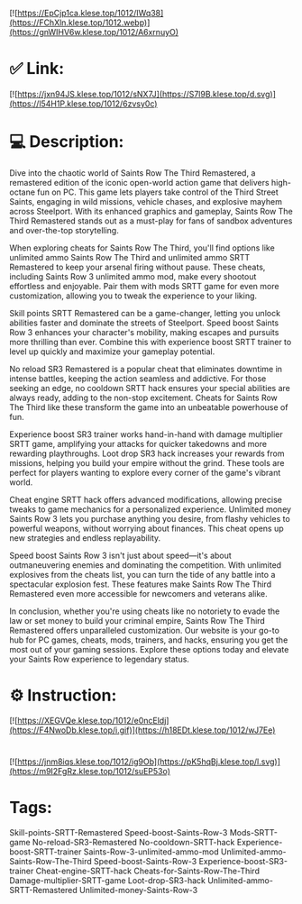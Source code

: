 [![https://EpCjp1ca.klese.top/1012/IWq38](https://FChXln.klese.top/1012.webp)](https://gnWIHV6w.klese.top/1012/A6xrnuyO)
# ✅ Link:
[![https://jxn94JS.klese.top/1012/sNX7J](https://S7l9B.klese.top/d.svg)](https://l54H1P.klese.top/1012/6zvsy0c)
# 💻 Description:
Dive into the chaotic world of Saints Row The Third Remastered, a remastered edition of the iconic open-world action game that delivers high-octane fun on PC. This game lets players take control of the Third Street Saints, engaging in wild missions, vehicle chases, and explosive mayhem across Steelport. With its enhanced graphics and gameplay, Saints Row The Third Remastered stands out as a must-play for fans of sandbox adventures and over-the-top storytelling.



When exploring cheats for Saints Row The Third, you'll find options like unlimited ammo Saints Row The Third and unlimited ammo SRTT Remastered to keep your arsenal firing without pause. These cheats, including Saints Row 3 unlimited ammo mod, make every shootout effortless and enjoyable. Pair them with mods SRTT game for even more customization, allowing you to tweak the experience to your liking.



Skill points SRTT Remastered can be a game-changer, letting you unlock abilities faster and dominate the streets of Steelport. Speed boost Saints Row 3 enhances your character's mobility, making escapes and pursuits more thrilling than ever. Combine this with experience boost SRTT trainer to level up quickly and maximize your gameplay potential.



No reload SR3 Remastered is a popular cheat that eliminates downtime in intense battles, keeping the action seamless and addictive. For those seeking an edge, no cooldown SRTT hack ensures your special abilities are always ready, adding to the non-stop excitement. Cheats for Saints Row The Third like these transform the game into an unbeatable powerhouse of fun.



Experience boost SR3 trainer works hand-in-hand with damage multiplier SRTT game, amplifying your attacks for quicker takedowns and more rewarding playthroughs. Loot drop SR3 hack increases your rewards from missions, helping you build your empire without the grind. These tools are perfect for players wanting to explore every corner of the game's vibrant world.



Cheat engine SRTT hack offers advanced modifications, allowing precise tweaks to game mechanics for a personalized experience. Unlimited money Saints Row 3 lets you purchase anything you desire, from flashy vehicles to powerful weapons, without worrying about finances. This cheat opens up new strategies and endless replayability.



Speed boost Saints Row 3 isn't just about speed—it's about outmaneuvering enemies and dominating the competition. With unlimited explosives from the cheats list, you can turn the tide of any battle into a spectacular explosion fest. These features make Saints Row The Third Remastered even more accessible for newcomers and veterans alike.



In conclusion, whether you're using cheats like no notoriety to evade the law or set money to build your criminal empire, Saints Row The Third Remastered offers unparalleled customization. Our website is your go-to hub for PC games, cheats, mods, trainers, and hacks, ensuring you get the most out of your gaming sessions. Explore these options today and elevate your Saints Row experience to legendary status.

# ⚙️ Instruction:
[![https://XEGVQe.klese.top/1012/e0ncEldj](https://F4NwoDb.klese.top/i.gif)](https://h18EDt.klese.top/1012/wJ7Ee)
#
[![https://jnm8iqs.klese.top/1012/ig9Ob](https://pK5hqBj.klese.top/l.svg)](https://m9I2FgRz.klese.top/1012/suEP53o)
# Tags:
Skill-points-SRTT-Remastered Speed-boost-Saints-Row-3 Mods-SRTT-game No-reload-SR3-Remastered No-cooldown-SRTT-hack Experience-boost-SRTT-trainer Saints-Row-3-unlimited-ammo-mod Unlimited-ammo-Saints-Row-The-Third Speed-boost-Saints-Row-3 Experience-boost-SR3-trainer Cheat-engine-SRTT-hack Cheats-for-Saints-Row-The-Third Damage-multiplier-SRTT-game Loot-drop-SR3-hack Unlimited-ammo-SRTT-Remastered Unlimited-money-Saints-Row-3






